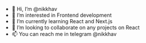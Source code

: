 - 👋 Hi, I’m @nikkhav
- 👀 I’m interested in Frontend development
- 🌱 I’m currently learning React and Next.js
- 💞️ I’m looking to collaborate on any projects on React
- 📫 You can reach me in telegram @nikkhav

<!---
nikkhav/nikkhav is a ✨ special ✨ repository because its `README.md` (this file) appears on your GitHub profile.
You can click the Preview link to take a look at your changes.
--->
